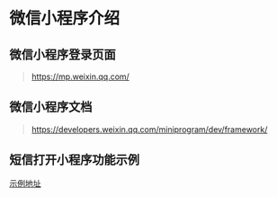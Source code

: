

# 微信小程序介绍

## 微信小程序登录页面

> https://mp.weixin.qq.com/

## 微信小程序文档

> https://developers.weixin.qq.com/miniprogram/dev/framework/

## 短信打开小程序功能示例

[示例地址](https://postpay-2g5hm2oxbbb721a4-1258211818.tcloudbaseapp.com/jump-mp.html)